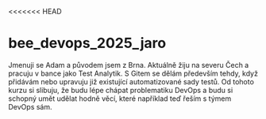 <<<<<<< HEAD
# bee_devops_2025_jaro

Jmenuji se Adam a původem jsem z Brna. Aktuálně žiju na severu Čech a pracuju v bance jako Test Analytik. S Gitem se dělám především tehdy, když přidávám nebo upravuju již existující automatizované sady testů. Od tohoto kurzu si slibuju, že budu lépe chápat problematiku DevOps a budu si schopný umět udělat hodně věcí, které například teď řeším s týmem DevOps sám.
